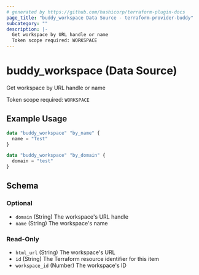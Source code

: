 ```yaml
---
# generated by https://github.com/hashicorp/terraform-plugin-docs
page_title: "buddy_workspace Data Source - terraform-provider-buddy"
subcategory: ""
description: |-
  Get workspace by URL handle or name
  Token scope required: WORKSPACE
---
```


# buddy_workspace (Data Source)

Get workspace by URL handle or name

Token scope required: `WORKSPACE`

## Example Usage

```terraform
data "buddy_workspace" "by_name" {
  name = "Test"
}

data "buddy_workspace" "by_domain" {
  domain = "test"
}
```

<!-- schema generated by tfplugindocs -->
## Schema

### Optional

- `domain` (String) The workspace's URL handle
- `name` (String) The workspace's name

### Read-Only

- `html_url` (String) The workspace's URL
- `id` (String) The Terraform resource identifier for this item
- `workspace_id` (Number) The workspace's ID
